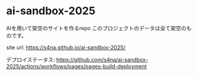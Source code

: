 # ai-sandbox-2025

AIを用いて架空のサイトを作るrepo
このプロジェクトのデータは全て架空のものです。

site url: https://s4na.github.io/ai-sandbox-2025/

デプロイステータス: https://github.com/s4na/ai-sandbox-2025/actions/workflows/pages/pages-build-deployment
